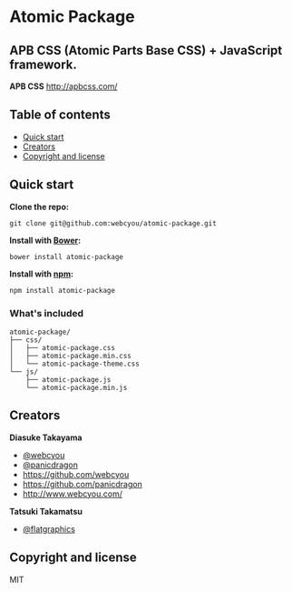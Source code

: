 # Atomic Package
## APB CSS (Atomic Parts Base CSS) + JavaScript framework.

**APB CSS**
http://apbcss.com/

## Table of contents

* [Quick start](#quick-start)
* [Creators](#creators)
* [Copyright and license](#copyright-and-license)

## Quick start

**Clone the repo:**
```
git clone git@github.com:webcyou/atomic-package.git
```

**Install with [Bower](http://bower.io):**
```
bower install atomic-package
```

**Install with [npm](https://www.npmjs.com):**
```
npm install atomic-package
```
### What's included

```
atomic-package/
├── css/
│   ├── atomic-package.css
│   ├── atomic-package.min.css
│   └── atomic-package-theme.css
└── js/
    ├── atomic-package.js
    └── atomic-package.min.js
```

## Creators

**Diasuke Takayama**
* [@webcyou](https://twitter.com/webcyou)
* [@panicdragon](https://twitter.com/panicdragon)
* <https://github.com/webcyou>
* <https://github.com/panicdragon>
* <http://www.webcyou.com/>

**Tatsuki Takamatsu**
* [@flatgraphics](https://twitter.com/flatgraphics)


## Copyright and license
MIT